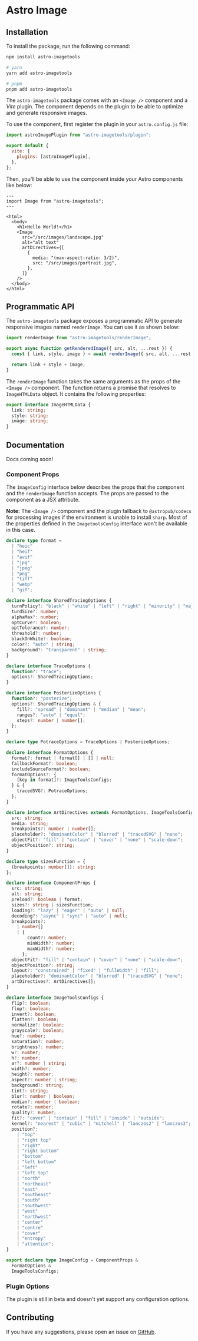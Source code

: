 # Astro Image

## Installation

To install the package, run the following command:

```bash
npm install astro-imagetools

# yarn
yarn add astro-imagetools

# pnpm
pnpm add astro-imagetools
```

The `astro-imagetools` package comes with an `<Image />` component and a _Vite_ plugin. The component depends on the plugin to be able to optimize and generate responsive images.

To use the component, first register the plugin in your `astro.config.js` file:

```js
import astroImagePlugin from "astro-imagetools/plugin";

export default {
  vite: {
    plugins: [astroImagePlugin],
  },
};
```

Then, you'll be able to use the component inside your Astro components like below:

```astro
---
import Image from "astro-imagetools";
---

<html>
  <body>
    <h1>Hello World!</h1>
    <Image
      src="/src/images/landscape.jpg"
      alt="alt text"
      artDirectives={[
        {
          media: "(max-aspect-ratio: 3/2)",
          src: "/src/images/portrait.jpg",
        },
      ]}
    />
  </body>
</html>
```

## Programmatic API

The `astro-imagetools` package exposes a programmatic API to generate responsive images named `renderImage`. You can use it as shown below:

```js
import renderImage from "astro-imagetools/renderImage";

export async function getRenderedImage({ src, alt, ...rest }) {
  const { link, style, image } = await renderImage({ src, alt, ...rest });

  return link + style + image;
}
```

The `renderImage` function takes the same arguments as the props of the `<Image />` component. The function returns a promise that resolves to `ImageHTMLData` object. It contains the following properties:

```ts
export interface ImageHTMLData {
  link: string;
  style: string;
  image: string;
}
```

## Documentation

Docs coming soon!

### Component Props

The `ImageConfig` interface below describes the props that the component and the `renderImage` function accepts. The props are passed to the component as a JSX attribute.

**Note:** The `<Image />` component and the plugin fallback to `@astropub/codecs` for processing images if the environment is unable to install `sharp`. Most of the properties defined in the `ImagetoolsConfig` interface won't be available in this case.

```ts
declare type format =
  | "heic"
  | "heif"
  | "avif"
  | "jpg"
  | "jpeg"
  | "png"
  | "tiff"
  | "webp"
  | "gif";

declare interface SharedTracingOptions {
  turnPolicy?: "black" | "white" | "left" | "right" | "minority" | "majority";
  turdSize?: number;
  alphaMax?: number;
  optCurve?: boolean;
  optTolerance?: number;
  threshold?: number;
  blackOnWhite?: boolean;
  color?: "auto" | string;
  background?: "transparent" | string;
}

declare interface TraceOptions {
  function?: "trace";
  options?: SharedTracingOptions;
}

declare interface PosterizeOptions {
  function?: "posterize";
  options?: SharedTracingOptions & {
    fill?: "spread" | "dominant" | "median" | "mean";
    ranges?: "auto" | "equal";
    steps?: number | number[];
  };
}

declare type PotraceOptions = TraceOptions | PosterizeOptions;

declare interface FormatOptions {
  format?: format | format[] | [] | null;
  fallbackFormat?: boolean;
  includeSourceFormat?: boolean;
  formatOptions?: {
    [key in format]?: ImageToolsConfigs;
  } & {
    tracedSVG?: PotraceOptions;
  };
}

declare interface ArtDirectives extends FormatOptions, ImageToolsConfigs {
  src: string;
  media: string;
  breakpoints?: number | number[];
  placeholder?: "dominantColor" | "blurred" | "tracedSVG" | "none";
  objectFit?: "fill" | "contain" | "cover" | "none" | "scale-down";
  objectPosition?: string;
}

declare type sizesFunction = {
  (breakpoints: number[]): string;
};

declare interface ComponentProps {
  src: string;
  alt: string;
  preload?: boolean | format;
  sizes?: string | sizesFunction;
  loading?: "lazy" | "eager" | "auto" | null;
  decoding?: "async" | "sync" | "auto" | null;
  breakpoints?:
    | number[]
    | {
        count?: number;
        minWidth?: number;
        maxWidth?: number;
      };
  objectFit?: "fill" | "contain" | "cover" | "none" | "scale-down";
  objectPosition?: string;
  layout?: "constrained" | "fixed" | "fullWidth" | "fill";
  placeholder?: "dominantColor" | "blurred" | "tracedSVG" | "none";
  artDirectives?: ArtDirectives[];
}

declare interface ImageToolsConfigs {
  flip?: boolean;
  flop?: boolean;
  invert?: boolean;
  flatten?: boolean;
  normalize?: boolean;
  grayscale?: boolean;
  hue?: number;
  saturation?: number;
  brightness?: number;
  w?: number;
  h?: number;
  ar?: number | string;
  width?: number;
  height?: number;
  aspect?: number | string;
  background?: string;
  tint?: string;
  blur?: number | boolean;
  median?: number | boolean;
  rotate?: number;
  quality?: number;
  fit?: "cover" | "contain" | "fill" | "inside" | "outside";
  kernel?: "nearest" | "cubic" | "mitchell" | "lanczos2" | "lanczos3";
  position?:
    | "top"
    | "right top"
    | "right"
    | "right bottom"
    | "bottom"
    | "left bottom"
    | "left"
    | "left top"
    | "north"
    | "northeast"
    | "east"
    | "southeast"
    | "south"
    | "southwest"
    | "west"
    | "northwest"
    | "center"
    | "centre"
    | "cover"
    | "entropy"
    | "attention";
}

export declare type ImageConfig = ComponentProps &
  FormatOptions &
  ImageToolsConfigs;
```

### Plugin Options

The plugin is still in beta and doesn't yet support any configuration options.

## Contributing

If you have any suggestions, please open an issue on [GitHub](https://github.com/RafidMuhymin/astro-imagetools).
